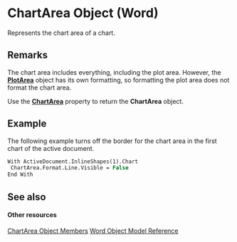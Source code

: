 
# ChartArea Object (Word)

Represents the chart area of a chart. 


## Remarks

The chart area includes everything, including the plot area. However, the  **[PlotArea](72d30767-7cfc-3063-0b49-f9fbc129a52c.md)** object has its own formatting, so formatting the plot area does not format the chart area.

Use the  **[ChartArea](b16d78c0-7663-3ef9-c17a-02e7a024b344.md)** property to return the **ChartArea** object.


## Example

The following example turns off the border for the chart area in the first chart of the active document.


```vb
With ActiveDocument.InlineShapes(1).Chart 
 ChartArea.Format.Line.Visible = False 
End With
```


## See also


#### Other resources


[ChartArea Object Members](b40e1e67-d61d-f0e2-67d8-b98bb035b3ba.md)
[Word Object Model Reference](http://msdn.microsoft.com/library/be452561-b436-bb9b-6f94-3faa9a74a6fd%28Office.15%29.aspx)
